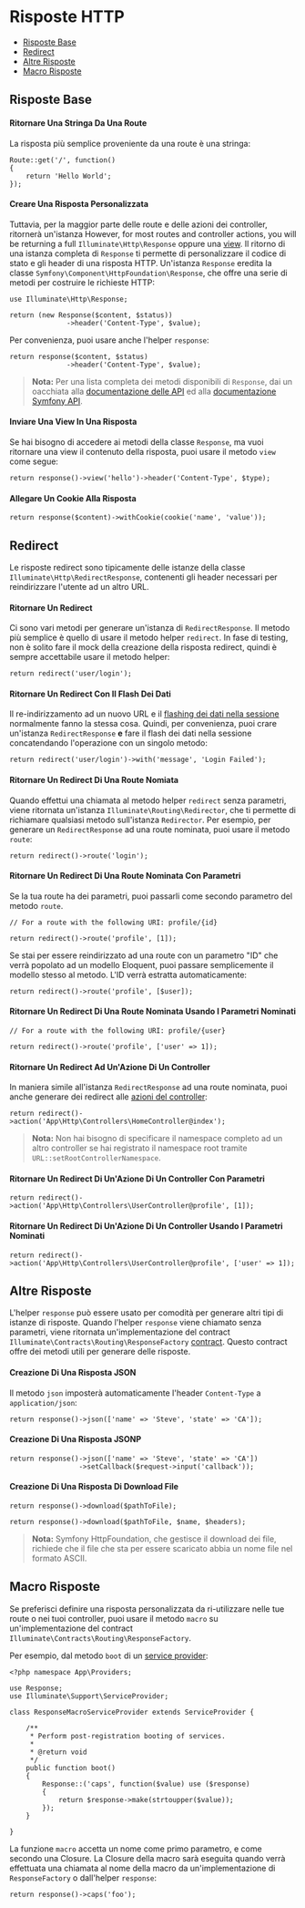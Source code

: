 # Risposte HTTP

- [Risposte Base](#risposte-base)
- [Redirect](#redirect)
- [Altre Risposte](#altre-risposte)
- [Macro Risposte](#macro-risposte)

<a name="risposte-base"></a>
## Risposte Base

#### Ritornare Una Stringa Da Una Route

La risposta più semplice proveniente da una route è una stringa:

	Route::get('/', function()
	{
		return 'Hello World';
	});

#### Creare Una Risposta Personalizzata

Tuttavia, per la maggior parte delle route e delle azioni dei controller, ritornerà un'istanza
However, for most routes and controller actions, you will be returning a full `Illuminate\Http\Response` oppure una [view](/docs/master/views). Il ritorno di una istanza completa di `Response` ti permette di personalizzare il codice di stato e gli header di una risposta HTTP. Un'istanza `Response` eredita la classe `Symfony\Component\HttpFoundation\Response`, che offre una serie di metodi per costruire le richieste HTTP:

	use Illuminate\Http\Response;

	return (new Response($content, $status))
	              ->header('Content-Type', $value);

Per convenienza, puoi usare anche l'helper `response`:

	return response($content, $status)
	              ->header('Content-Type', $value);

> **Nota:** Per una lista completa dei metodi disponibili di `Response`, dai un oacchiata alla [documentazione delle API](http://laravel.com/api/master/Illuminate/Http/Response.html) ed alla [documentazione Symfony API](http://api.symfony.com/2.5/Symfony/Component/HttpFoundation/Response.html).

#### Inviare Una View In Una Risposta

Se hai bisogno di accedere ai metodi della classe `Response`, ma vuoi ritornare una view il contenuto della risposta, puoi usare il metodo `view` come segue:

	return response()->view('hello')->header('Content-Type', $type);

#### Allegare Un Cookie Alla Risposta

	return response($content)->withCookie(cookie('name', 'value'));

<a name="redirect"></a>
## Redirect

Le risposte redirect sono tipicamente delle istanze della classe `Illuminate\Http\RedirectResponse`, contenenti gli header necessari per reindirizzare l'utente ad un altro URL.

#### Ritornare Un Redirect

Ci sono vari metodi per generare un'istanza di `RedirectResponse`. Il metodo più semplice è quello di usare il metodo helper `redirect`. In fase di testing, non è solito fare il mock della creazione della risposta redirect, quindi è sempre accettabile usare il metodo helper:

	return redirect('user/login');

#### Ritornare Un Redirect Con Il Flash Dei Dati

Il re-indirizzamento ad un nuovo URL e il [flashing dei dati nella sessione](/docs/master/session) normalmente fanno la stessa cosa. Quindi, per convenienza, puoi crare un'istanza `RedirectResponse` **e** fare il flash dei dati nella sessione concatendando l'operazione con un singolo metodo:

	return redirect('user/login')->with('message', 'Login Failed');

#### Ritornare Un Redirect Di Una Route Nomiata

Quando effettui una chiamata al metodo helper `redirect` senza parametri, viene ritornata un'istanza  `Illuminate\Routing\Redirector`, che ti permette di richiamare qualsiasi metodo sull'istanza  `Redirector`. Per esempio, per generare un `RedirectResponse` ad una route nominata, puoi usare il metodo `route`:

	return redirect()->route('login');

#### Ritornare Un Redirect Di Una Route Nominata Con Parametri

Se la tua route ha dei parametri, puoi passarli come secondo parametro del metodo `route`.

	// For a route with the following URI: profile/{id}

	return redirect()->route('profile', [1]);

Se stai per essere reindirizzato ad una route con un parametro "ID" che verrà popolato ad un modello Eloquent, puoi passare semplicemente il modello stesso al metodo. L'ID verrà estratta automaticamente:

	return redirect()->route('profile', [$user]);

#### Ritornare Un Redirect Di Una Route Nominata Usando I Parametri Nominati

	// For a route with the following URI: profile/{user}

	return redirect()->route('profile', ['user' => 1]);

#### Ritornare Un Redirect Ad Un'Azione Di Un Controller

In maniera simile all'istanza  `RedirectResponse` ad una route nominata, puoi anche generare dei redirect alle [azioni del controller](/docs/master/controllers):

	return redirect()->action('App\Http\Controllers\HomeController@index');

> **Nota:** Non hai bisogno di specificare il namespace completo ad un altro controller se hai registrato il namespace root tramite `URL::setRootControllerNamespace`.

#### Ritornare Un Redirect Di Un'Azione Di Un Controller Con Parametri

	return redirect()->action('App\Http\Controllers\UserController@profile', [1]);

#### Ritornare Un Redirect Di Un'Azione Di Un Controller Usando I Parametri Nominati

	return redirect()->action('App\Http\Controllers\UserController@profile', ['user' => 1]);

<a name="altre-risposte"></a>
## Altre Risposte

L'helper `response` può essere usato per comodità per generare altri tipi di istanze di risposte. Quando l'helper `response` viene chiamato senza parametri, viene ritornata un'implementazione del contract `Illuminate\Contracts\Routing\ResponseFactory` [contract](/docs/master/contracts). Questo contract offre dei metodi utili per generare delle risposte.

#### Creazione Di Una Risposta JSON

Il metodo `json` imposterà automaticamente l'header `Content-Type` a `application/json`:

	return response()->json(['name' => 'Steve', 'state' => 'CA']);

#### Creazione Di Una Risposta JSONP

	return response()->json(['name' => 'Steve', 'state' => 'CA'])
	                 ->setCallback($request->input('callback'));

#### Creazione Di Una Risposta Di Download File

	return response()->download($pathToFile);

	return response()->download($pathToFile, $name, $headers);

> **Nota:** Symfony HttpFoundation, che gestisce il download dei file, richiede che il file che sta per essere scaricato abbia un nome file nel formato ASCII.

<a name="macro-risposte"></a>
## Macro Risposte

Se preferisci definire una risposta personalizzata da ri-utilizzare nelle tue route o nei tuoi controller, puoi usare il metodo `macro` su un'implementazione del contract `Illuminate\Contracts\Routing\ResponseFactory`.

Per esempio, dal metodo `boot` di un [service provider](/docs/master/providers):

	<?php namespace App\Providers;

	use Response;
	use Illuminate\Support\ServiceProvider;

	class ResponseMacroServiceProvider extends ServiceProvider {

		/**
		 * Perform post-registration booting of services.
		 *
		 * @return void
		 */
		public function boot()
		{
			Response::('caps', function($value) use ($response)
			{
				return $response->make(strtoupper($value));
			});
		}

	}

La funzione `macro` accetta un nome come primo parametro, e come secondo una Closure. La Closure della macro sarà eseguita quando verrà effettuata una chiamata al nome della macro da un'implementazione di `ResponseFactory` o dall'helper `response`:

	return response()->caps('foo');
